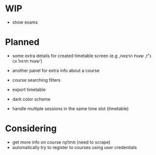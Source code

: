 # WIP

- show exams

# Planned

- some extra details for created timetable screen (e.g נ"ז, שעות הרצאה, שעות תרגול וכו')
- another panel for extra info about a course

- course searching filters
- export timetable

- dark color scheme
- handle multiple sessions in the same time slot (timetable)

# Considering

- get more info on course מחלקה (need to scrape)
- automatically try to register to courses using user credentials
